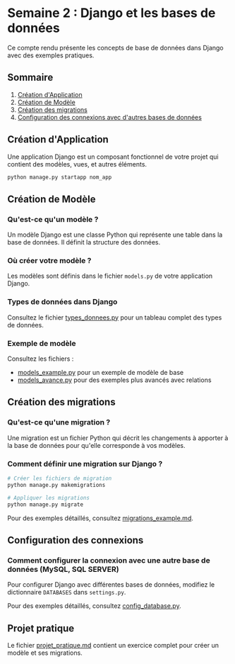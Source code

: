 # Semaine 2 : Django et les bases de données

Ce compte rendu présente les concepts de base de données dans Django avec des exemples pratiques.

## Sommaire
1. [Création d'Application](#création-dapplication)
2. [Création de Modèle](#création-de-modèle)
3. [Création des migrations](#création-des-migrations)
4. [Configuration des connexions avec d'autres bases de données](#configuration-des-connexions)

## Création d'Application
Une application Django est un composant fonctionnel de votre projet qui contient des modèles, vues, et autres éléments.

```bash
python manage.py startapp nom_app
```

## Création de Modèle
### Qu'est-ce qu'un modèle ?
Un modèle Django est une classe Python qui représente une table dans la base de données. Il définit la structure des données.

### Où créer votre modèle ?
Les modèles sont définis dans le fichier `models.py` de votre application Django.

### Types de données dans Django

Consultez le fichier [types_donnees.py](types_donnees.py) pour un tableau complet des types de données.

### Exemple de modèle

Consultez les fichiers :
- [models_example.py](models_example.py) pour un exemple de modèle de base
- [models_avance.py](models_avance.py) pour des exemples plus avancés avec relations

## Création des migrations

### Qu'est-ce qu'une migration ?
Une migration est un fichier Python qui décrit les changements à apporter à la base de données pour qu'elle corresponde à vos modèles.

### Comment définir une migration sur Django ?
```bash
# Créer les fichiers de migration
python manage.py makemigrations

# Appliquer les migrations
python manage.py migrate
```

Pour des exemples détaillés, consultez [migrations_example.md](migrations_example.md).

## Configuration des connexions
### Comment configurer la connexion avec une autre base de données (MySQL, SQL SERVER)

Pour configurer Django avec différentes bases de données, modifiez le dictionnaire `DATABASES` dans `settings.py`.

Pour des exemples détaillés, consultez [config_database.py](config_database.py).

## Projet pratique
Le fichier [projet_pratique.md](projet_pratique.md) contient un exercice complet pour créer un modèle et ses migrations. 